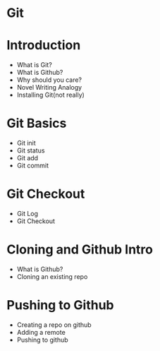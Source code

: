 # Git

# Introduction

- What is Git?
- What is Github?
- Why should you care?
- Novel Writing Analogy
- Installing Git(not really)

# Git Basics

- Git init
- Git status
- Git add
- Git commit

# Git Checkout

- Git Log
- Git Checkout

# Cloning and Github Intro

- What is Github?
- Cloning an existing repo

# Pushing to Github

- Creating a repo on github
- Adding a remote
- Pushing to github
